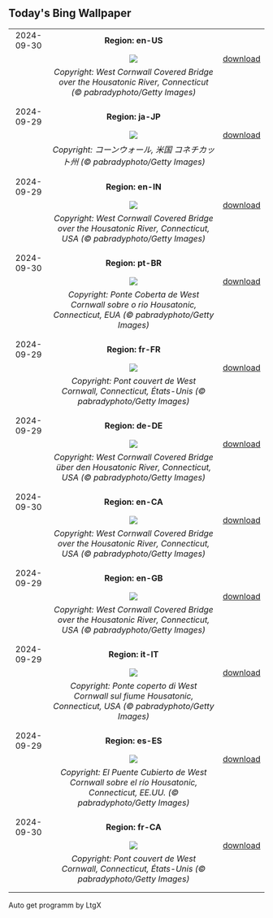 ## Today's Bing Wallpaper
|      |      |      |
| :----: | :----: | :----: |
|2024-09-30|**Region: en-US**||
||![](https://www.bing.com/th?id=OHR.ConnecticutBridge_EN-US4557226937_UHD.jpg&pid=hp&w=1152&h=648&rs=1&c=4)| [download](https://www.bing.com/th?id=OHR.ConnecticutBridge_EN-US4557226937_UHD.jpg)|
||*Copyright: West Cornwall Covered Bridge over the Housatonic River, Connecticut (© pabradyphoto/Getty Images)*
||
|||
|2024-09-29|**Region: ja-JP**||
||![](https://www.bing.com/th?id=OHR.ConnecticutBridge_JA-JP2803321025_UHD.jpg&pid=hp&w=1152&h=648&rs=1&c=4)| [download](https://www.bing.com/th?id=OHR.ConnecticutBridge_JA-JP2803321025_UHD.jpg)|
||*Copyright: コーンウォール, 米国 コネチカット州 (© pabradyphoto/Getty Images)*
||
|||
|2024-09-29|**Region: en-IN**||
||![](https://www.bing.com/th?id=OHR.ConnecticutBridge_EN-IN3322601847_UHD.jpg&pid=hp&w=1152&h=648&rs=1&c=4)| [download](https://www.bing.com/th?id=OHR.ConnecticutBridge_EN-IN3322601847_UHD.jpg)|
||*Copyright: West Cornwall Covered Bridge over the Housatonic River, Connecticut, USA (© pabradyphoto/Getty Images)*
||
|||
|2024-09-30|**Region: pt-BR**||
||![](https://www.bing.com/th?id=OHR.ConnecticutBridge_PT-BR4352188943_UHD.jpg&pid=hp&w=1152&h=648&rs=1&c=4)| [download](https://www.bing.com/th?id=OHR.ConnecticutBridge_PT-BR4352188943_UHD.jpg)|
||*Copyright: Ponte Coberta de West Cornwall sobre o rio Housatonic, Connecticut, EUA (© pabradyphoto/Getty Images)*
||
|||
|2024-09-29|**Region: fr-FR**||
||![](https://www.bing.com/th?id=OHR.ConnecticutBridge_FR-FR7429205429_UHD.jpg&pid=hp&w=1152&h=648&rs=1&c=4)| [download](https://www.bing.com/th?id=OHR.ConnecticutBridge_FR-FR7429205429_UHD.jpg)|
||*Copyright: Pont couvert de West Cornwall, Connecticut, États-Unis (© pabradyphoto/Getty Images)*
||
|||
|2024-09-29|**Region: de-DE**||
||![](https://www.bing.com/th?id=OHR.ConnecticutBridge_DE-DE5467033007_UHD.jpg&pid=hp&w=1152&h=648&rs=1&c=4)| [download](https://www.bing.com/th?id=OHR.ConnecticutBridge_DE-DE5467033007_UHD.jpg)|
||*Copyright: West Cornwall Covered Bridge über den Housatonic River, Connecticut, USA (© pabradyphoto/Getty Images)*
||
|||
|2024-09-30|**Region: en-CA**||
||![](https://www.bing.com/th?id=OHR.ConnecticutBridge_EN-CA8942855073_UHD.jpg&pid=hp&w=1152&h=648&rs=1&c=4)| [download](https://www.bing.com/th?id=OHR.ConnecticutBridge_EN-CA8942855073_UHD.jpg)|
||*Copyright: West Cornwall Covered Bridge over the Housatonic River, Connecticut, USA (© pabradyphoto/Getty Images)*
||
|||
|2024-09-29|**Region: en-GB**||
||![](https://www.bing.com/th?id=OHR.ConnecticutBridge_EN-GB6974263231_UHD.jpg&pid=hp&w=1152&h=648&rs=1&c=4)| [download](https://www.bing.com/th?id=OHR.ConnecticutBridge_EN-GB6974263231_UHD.jpg)|
||*Copyright: West Cornwall Covered Bridge over the Housatonic River, Connecticut, USA (© pabradyphoto/Getty Images)*
||
|||
|2024-09-29|**Region: it-IT**||
||![](https://www.bing.com/th?id=OHR.ConnecticutBridge_IT-IT2485348656_UHD.jpg&pid=hp&w=1152&h=648&rs=1&c=4)| [download](https://www.bing.com/th?id=OHR.ConnecticutBridge_IT-IT2485348656_UHD.jpg)|
||*Copyright: Ponte coperto di West Cornwall sul fiume Housatonic, Connecticut, USA (© pabradyphoto/Getty Images)*
||
|||
|2024-09-29|**Region: es-ES**||
||![](https://www.bing.com/th?id=OHR.ConnecticutBridge_ES-ES8203018344_UHD.jpg&pid=hp&w=1152&h=648&rs=1&c=4)| [download](https://www.bing.com/th?id=OHR.ConnecticutBridge_ES-ES8203018344_UHD.jpg)|
||*Copyright: El Puente Cubierto de West Cornwall sobre el río Housatonic, Connecticut, EE.UU. (© pabradyphoto/Getty Images)*
||
|||
|2024-09-30|**Region: fr-CA**||
||![](https://www.bing.com/th?id=OHR.ConnecticutBridge_FR-CA4375434996_UHD.jpg&pid=hp&w=1152&h=648&rs=1&c=4)| [download](https://www.bing.com/th?id=OHR.ConnecticutBridge_FR-CA4375434996_UHD.jpg)|
||*Copyright: Pont couvert de West Cornwall, Connecticut, États-Unis (© pabradyphoto/Getty Images)*
||
|||

Auto get programm by LtgX
